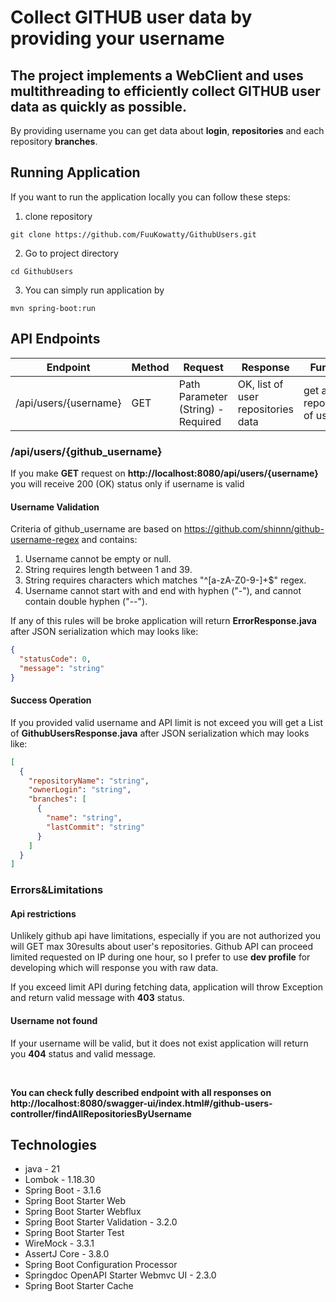 # Collect GITHUB user data by providing your username

## The project implements a WebClient and uses multithreading to efficiently collect GITHUB user data as quickly as possible.

By providing username you can get data about **login**, **repositories** and each repository **branches**.

## Running Application
If you want to run the application locally you can follow these steps:
1. clone repository 
```shell
git clone https://github.com/FuuKowatty/GithubUsers.git
```
2. Go to project directory
```shell
cd GithubUsers
```
3. You can simply run application by
```shell
mvn spring-boot:run
```

## API Endpoints

| Endpoint              | Method | Request                            | Response                           | Function                                    |
|-----------------------|--------|------------------------------------|------------------------------------|---------------------------------------------|
| /api/users/{username} | GET    | Path Parameter (String) - Required | OK, list of user repositories data | get all repositories of user                |


### /api/users/{github_username}
If you make **GET** request on **http://localhost:8080/api/users/{username}** you will receive 200 (OK) status only if
username is valid

#### Username Validation
Criteria of github_username are based on https://github.com/shinnn/github-username-regex and contains:
1. Username cannot be empty or null.
2. String requires length between 1 and 39.
3. String requires characters which matches "^[a-zA-Z0-9-]+$" regex.
4. Username cannot start with and end with hyphen ("-"), and cannot contain double hyphen ("--").

If any of this rules will be broke application will return **ErrorResponse.java** after JSON serialization which may looks like:
```json
{
  "statusCode": 0,
  "message": "string"
}
```

#### Success Operation
If you provided valid username and API limit is not exceed you will get a List of **GithubUsersResponse.java** after JSON serialization
which may looks like:

```json
[
  {
    "repositoryName": "string",
    "ownerLogin": "string",
    "branches": [
      {
        "name": "string",
        "lastCommit": "string"
      }
    ]
  }
]
```

### Errors&Limitations
#### Api restrictions
Unlikely github api have limitations, especially if you are not authorized you will GET max 30results about user's repositories.
Github API can proceed limited requested on IP during one hour, so I prefer to use **dev profile** for developing which
will response you with raw data.

If you exceed limit API during fetching data, application will throw Exception and return valid message with **403** status.

#### Username not found
If your username will be valid, but it does not exist application will return you **404** status and valid message.

<br/>

**You can check fully described endpoint with all responses on http://localhost:8080/swagger-ui/index.html#/github-users-controller/findAllRepositoriesByUsername**

## Technologies
- java - 21
- Lombok - 1.18.30
- Spring Boot - 3.1.6
- Spring Boot Starter Web
- Spring Boot Starter Webflux
- Spring Boot Starter Validation - 3.2.0
- Spring Boot Starter Test
- WireMock - 3.3.1
- AssertJ Core - 3.8.0
- Spring Boot Configuration Processor
- Springdoc OpenAPI Starter Webmvc UI - 2.3.0
- Spring Boot Starter Cache